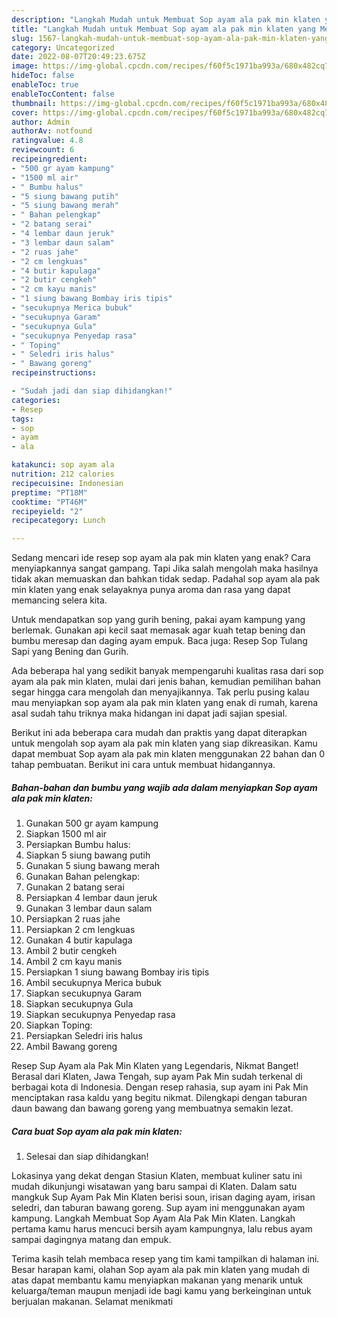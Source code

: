 ```yaml
---
description: "Langkah Mudah untuk Membuat Sop ayam ala pak min klaten yang Menggugah Selera, Buat Buka Puasa Bikin Ngiler"
title: "Langkah Mudah untuk Membuat Sop ayam ala pak min klaten yang Menggugah Selera, Buat Buka Puasa Bikin Ngiler"
slug: 1567-langkah-mudah-untuk-membuat-sop-ayam-ala-pak-min-klaten-yang-menggugah-selera-buat-buka-puasa-bikin-ngiler
category: Uncategorized
date: 2022-08-07T20:49:23.675Z
image: https://img-global.cpcdn.com/recipes/f60f5c1971ba993a/680x482cq70/sop-ayam-ala-pak-min-klaten-foto-resep-utama.jpg
hideToc: false
enableToc: true
enableTocContent: false
thumbnail: https://img-global.cpcdn.com/recipes/f60f5c1971ba993a/680x482cq70/sop-ayam-ala-pak-min-klaten-foto-resep-utama.jpg
cover: https://img-global.cpcdn.com/recipes/f60f5c1971ba993a/680x482cq70/sop-ayam-ala-pak-min-klaten-foto-resep-utama.jpg
author: Admin
authorAv: notfound
ratingvalue: 4.8
reviewcount: 6
recipeingredient:
- "500 gr ayam kampung"
- "1500 ml air"
- " Bumbu halus"
- "5 siung bawang putih"
- "5 siung bawang merah"
- " Bahan pelengkap"
- "2 batang serai"
- "4 lembar daun jeruk"
- "3 lembar daun salam"
- "2 ruas jahe"
- "2 cm lengkuas"
- "4 butir kapulaga"
- "2 butir cengkeh"
- "2 cm kayu manis"
- "1 siung bawang Bombay iris tipis"
- "secukupnya Merica bubuk"
- "secukupnya Garam"
- "secukupnya Gula"
- "secukupnya Penyedap rasa"
- " Toping"
- " Seledri iris halus"
- " Bawang goreng"
recipeinstructions:

- "Sudah jadi dan siap dihidangkan!"
categories:
- Resep
tags:
- sop
- ayam
- ala

katakunci: sop ayam ala 
nutrition: 212 calories
recipecuisine: Indonesian
preptime: "PT18M"
cooktime: "PT46M"
recipeyield: "2"
recipecategory: Lunch

---
```



Sedang mencari ide resep sop ayam ala pak min klaten yang enak? Cara menyiapkannya sangat gampang. Tapi Jika salah mengolah maka hasilnya tidak akan memuaskan dan bahkan tidak sedap. Padahal sop ayam ala pak min klaten yang enak selayaknya punya aroma dan rasa yang dapat memancing selera kita.


Untuk mendapatkan sop yang gurih bening, pakai ayam kampung yang berlemak. Gunakan api kecil saat memasak agar kuah tetap bening dan bumbu meresap dan daging ayam empuk. Baca juga: Resep Sop Tulang Sapi yang Bening dan Gurih.

Ada beberapa hal yang sedikit banyak mempengaruhi kualitas rasa dari sop ayam ala pak min klaten, mulai dari jenis bahan, kemudian pemilihan bahan segar hingga cara mengolah dan menyajikannya. Tak perlu pusing kalau mau menyiapkan sop ayam ala pak min klaten yang enak di rumah, karena asal sudah tahu triknya maka hidangan ini dapat jadi sajian spesial.


Berikut ini ada beberapa cara mudah dan praktis yang dapat diterapkan untuk mengolah sop ayam ala pak min klaten yang siap dikreasikan. Kamu dapat membuat Sop ayam ala pak min klaten menggunakan 22 bahan dan 0 tahap pembuatan. Berikut ini cara untuk membuat hidangannya.

<!--inarticleads1-->

##### Bahan-bahan dan bumbu yang wajib ada dalam menyiapkan Sop ayam ala pak min klaten:

1. Gunakan 500 gr ayam kampung
1. Siapkan 1500 ml air
1. Persiapkan  Bumbu halus:
1. Siapkan 5 siung bawang putih
1. Gunakan 5 siung bawang merah
1. Gunakan  Bahan pelengkap:
1. Gunakan 2 batang serai
1. Persiapkan 4 lembar daun jeruk
1. Gunakan 3 lembar daun salam
1. Persiapkan 2 ruas jahe
1. Persiapkan 2 cm lengkuas
1. Gunakan 4 butir kapulaga
1. Ambil 2 butir cengkeh
1. Ambil 2 cm kayu manis
1. Persiapkan 1 siung bawang Bombay iris tipis
1. Ambil secukupnya Merica bubuk
1. Siapkan secukupnya Garam
1. Siapkan secukupnya Gula
1. Siapkan secukupnya Penyedap rasa
1. Siapkan  Toping:
1. Persiapkan  Seledri iris halus
1. Ambil  Bawang goreng


Resep Sup Ayam ala Pak Min Klaten yang Legendaris, Nikmat Banget! Berasal dari Klaten, Jawa Tengah, sup ayam Pak Min sudah terkenal di berbagai kota di Indonesia. Dengan resep rahasia, sup ayam ini Pak Min menciptakan rasa kaldu yang begitu nikmat. Dilengkapi dengan taburan daun bawang dan bawang goreng yang membuatnya semakin lezat. 

<!--inarticleads2-->

##### Cara buat Sop ayam ala pak min klaten:


1. Selesai dan siap dihidangkan!

Lokasinya yang dekat dengan Stasiun Klaten, membuat kuliner satu ini mudah dikunjungi wisatawan yang baru sampai di Klaten. Dalam satu mangkuk Sup Ayam Pak Min Klaten berisi soun, irisan daging ayam, irisan seledri, dan taburan bawang goreng. Sup ayam ini menggunakan ayam kampung. Langkah Membuat Sop Ayam Ala Pak Min Klaten. Langkah pertama kamu harus mencuci bersih ayam kampungnya, lalu rebus ayam sampai dagingnya matang dan empuk. 

Terima kasih telah membaca resep yang tim kami tampilkan di halaman ini. Besar harapan kami, olahan Sop ayam ala pak min klaten yang mudah di atas dapat membantu kamu menyiapkan makanan yang menarik untuk keluarga/teman maupun menjadi ide bagi kamu yang berkeinginan untuk berjualan makanan. Selamat menikmati
